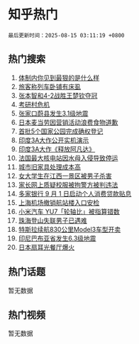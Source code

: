 # 知乎热门

`最后更新时间：2025-08-15 03:11:19 +0800`

## 热门搜索

1. [体制内你见到最狠的是什么样](https://www.zhihu.com/search?q=%E4%BD%93%E5%88%B6%E5%86%85%E4%BD%A0%E8%A7%81%E5%88%B0%E6%9C%80%E7%8B%A0%E7%9A%84%E6%98%AF%E4%BB%80%E4%B9%88%E6%A0%B7)
1. [旅客称列车卧铺有床虱](https://www.zhihu.com/search?q=%E6%97%85%E5%AE%A2%E7%A7%B0%E5%88%97%E8%BD%A6%E5%8D%A7%E9%93%BA%E6%9C%89%E5%BA%8A%E8%99%B1)
1. [张本智和4-2战胜王楚钦夺冠](https://www.zhihu.com/search?q=%E5%BC%A0%E6%9C%AC%E6%99%BA%E5%92%8C4-2%E6%88%98%E8%83%9C%E7%8E%8B%E6%A5%9A%E9%92%A6%E5%A4%BA%E5%86%A0)
1. [考研村危机](https://www.zhihu.com/search?q=%E8%80%83%E7%A0%94%E6%9D%91%E5%8D%B1%E6%9C%BA)
1. [张家口蔚县发生3.1级地震](https://www.zhihu.com/search?q=%E5%BC%A0%E5%AE%B6%E5%8F%A3%E8%94%9A%E5%8E%BF%E5%8F%91%E7%94%9F3.1%E7%BA%A7%E5%9C%B0%E9%9C%87)
1. [日本麦当劳因营销活动浪费食物道歉](https://www.zhihu.com/search?q=%E6%97%A5%E6%9C%AC%E9%BA%A6%E5%BD%93%E5%8A%B3%E5%9B%A0%E8%90%A5%E9%94%80%E6%B4%BB%E5%8A%A8%E6%B5%AA%E8%B4%B9%E9%A3%9F%E7%89%A9%E9%81%93%E6%AD%89)
1. [首批5个国家公园完成确权登记](https://www.zhihu.com/search?q=%E9%A6%96%E6%89%B95%E4%B8%AA%E5%9B%BD%E5%AE%B6%E5%85%AC%E5%9B%AD%E5%AE%8C%E6%88%90%E7%A1%AE%E6%9D%83%E7%99%BB%E8%AE%B0)
1. [印度3A大作公开实机演示](https://www.zhihu.com/search?q=%E5%8D%B0%E5%BA%A63A%E5%A4%A7%E4%BD%9C%E5%85%AC%E5%BC%80%E5%AE%9E%E6%9C%BA%E6%BC%94%E7%A4%BA)
1. [印度3A大作《释放阿凡达》](https://www.zhihu.com/search?q=%E5%8D%B0%E5%BA%A63A%E5%A4%A7%E4%BD%9C%E3%80%8A%E9%87%8A%E6%94%BE%E9%98%BF%E5%87%A1%E8%BE%BE%E3%80%8B)
1. [法国最大核电站因水母入侵导致停运](https://www.zhihu.com/search?q=%E6%B3%95%E5%9B%BD%E6%9C%80%E5%A4%A7%E6%A0%B8%E7%94%B5%E7%AB%99%E5%9B%A0%E6%B0%B4%E6%AF%8D%E5%85%A5%E4%BE%B5%E5%AF%BC%E8%87%B4%E5%81%9C%E8%BF%90)
1. [城市旧家具处理成本高](https://www.zhihu.com/search?q=%E5%9F%8E%E5%B8%82%E6%97%A7%E5%AE%B6%E5%85%B7%E5%A4%84%E7%90%86%E6%88%90%E6%9C%AC%E9%AB%98)
1. [女大学生在江西一景区被男子杀害](https://www.zhihu.com/search?q=%E5%A5%B3%E5%A4%A7%E5%AD%A6%E7%94%9F%E5%9C%A8%E6%B1%9F%E8%A5%BF%E4%B8%80%E6%99%AF%E5%8C%BA%E8%A2%AB%E7%94%B7%E5%AD%90%E6%9D%80%E5%AE%B3)
1. [家长网上质疑校服被拘警方被判违法](https://www.zhihu.com/search?q=%E5%AE%B6%E9%95%BF%E7%BD%91%E4%B8%8A%E8%B4%A8%E7%96%91%E6%A0%A1%E6%9C%8D%E8%A2%AB%E6%8B%98%E8%AD%A6%E6%96%B9%E8%A2%AB%E5%88%A4%E8%BF%9D%E6%B3%95)
1. [多家银行 9 月 1 日启动个人消费贷款贴息](https://www.zhihu.com/search?q=%E5%A4%9A%E5%AE%B6%E9%93%B6%E8%A1%8C%209%20%E6%9C%88%201%20%E6%97%A5%E5%90%AF%E5%8A%A8%E4%B8%AA%E4%BA%BA%E6%B6%88%E8%B4%B9%E8%B4%B7%E6%AC%BE%E8%B4%B4%E6%81%AF)
1. [上海机场撤销航站楼入口安检](https://www.zhihu.com/search?q=%E4%B8%8A%E6%B5%B7%E6%9C%BA%E5%9C%BA%E6%92%A4%E9%94%80%E8%88%AA%E7%AB%99%E6%A5%BC%E5%85%A5%E5%8F%A3%E5%AE%89%E6%A3%80)
1. [小米汽车 YU7「轮轴比」被指算错数](https://www.zhihu.com/search?q=%E5%B0%8F%E7%B1%B3%E6%B1%BD%E8%BD%A6%20YU7%E3%80%8C%E8%BD%AE%E8%BD%B4%E6%AF%94%E3%80%8D%E8%A2%AB%E6%8C%87%E7%AE%97%E9%94%99%E6%95%B0)
1. [珠海登山失联男子已遇难](https://www.zhihu.com/search?q=%E7%8F%A0%E6%B5%B7%E7%99%BB%E5%B1%B1%E5%A4%B1%E8%81%94%E7%94%B7%E5%AD%90%E5%B7%B2%E9%81%87%E9%9A%BE)
1. [特斯拉续航830公里Model3车型开卖](https://www.zhihu.com/search?q=%E7%89%B9%E6%96%AF%E6%8B%89%E7%BB%AD%E8%88%AA830%E5%85%AC%E9%87%8CModel3%E8%BD%A6%E5%9E%8B%E5%BC%80%E5%8D%96)
1. [印尼巴布亚省发生6.3级地震](https://www.zhihu.com/search?q=%E5%8D%B0%E5%B0%BC%E5%B7%B4%E5%B8%83%E4%BA%9A%E7%9C%81%E5%8F%91%E7%94%9F6.3%E7%BA%A7%E5%9C%B0%E9%9C%87)
1. [日本扇耳光餐厅爆火](https://www.zhihu.com/search?q=%E6%97%A5%E6%9C%AC%E6%89%87%E8%80%B3%E5%85%89%E9%A4%90%E5%8E%85%E7%88%86%E7%81%AB)

## 热门话题

暂无数据

## 热门视频

暂无数据